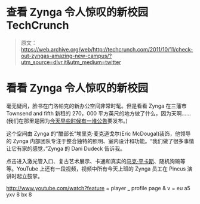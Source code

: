 # 查看 Zynga 令人惊叹的新校园 TechCrunch

> 原文：<https://web.archive.org/web/http://techcrunch.com/2011/10/11/check-out-zyngas-amazing-new-campus/?utm_source=dlvr.it&utm_medium=twitter>

# 看看 Zynga 令人惊叹的新校园

毫无疑问，脸书在门洛帕克的新办公空间非常时髦。但是看看 Zynga 在三藩市 Townsend and fifth 新租的 270，000 平方英尺的地方做了什么，因为天啊……(我们在那里是因为[今天早些时候有一堆公告](https://web.archive.org/web/20230205000339/https://techcrunch.com/2011/10/11/zynga-live-to-launch-today/)要发布。)

这个空间由 Zynga 的“酷部长”埃里克·麦克道戈尔(Eric McDougal)装饰，他领导的 Zynga 内部团队专注于整合独特的照明、室内设计和功能。“我们做了很多事情让它有家的感觉，”Zynga 的 Dani Dudeck 告诉我。

点击进入激光管入口、复古艺术展示、卡通和真实的[马克·平卡斯](https://web.archive.org/web/20230205000339/http://www.crunchbase.com/person/mark-pincus)、随机狗碗等等。YouTube 上还有一段视频，视频中所有今天上班的 Zynga 员工在 Pincus 演讲时起立鼓掌。

http://www.youtube.com/watch?feature = player _ profile page & v = eu a5 yxv 8 bx 8